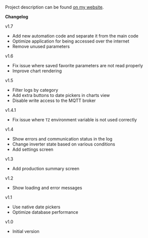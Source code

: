 Project description can be found
[on my website](https://mateusznowak.dev/projects/solar-inverter-datalogger/).

**Changelog**

v1.7

- Add new automation code and separate it from the main code
- Optimize application for being accessed over the internet
- Remove unused parameters

v1.6

- Fix issue where saved favorite parameters are not read properly
- Improve chart rendering

v1.5

- Filter logs by category
- Add extra buttons to date pickers in charts view
- Disable write access to the MQTT broker

v1.4.1

- Fix issue where `TZ` environment variable is not used correctly

v1.4

- Show errors and communication status in the log
- Change inverter state based on various conditions
- Add settings screen

v1.3

- Add production summary screen

v1.2

- Show loading and error messages

v1.1

- Use native date pickers
- Optimize database performance

v1.0

- Initial version
